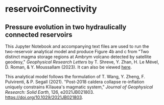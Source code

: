 # reservoirConnectivity
## Pressure evolution in two hydraulically connected reservoirs

This Jupyter Notebook and accompanying text files are used to run the two-reservoir analytical model and produce Figure 4b and c from "Two distinct magma storage regions at Ambrym volcano detected by satellite geodesy," <em>Geophysical Research Letters</em> by T. Shreve, Y. Zhan, H. Le Mével, D. Roman, & Y. Moussallam (2023). It can also be viewed [here](https://nbviewer.org/github/tshreve/reservoirConnectivity/blob/main/analytical_twoReservoirs_ambrym.ipynb). 

This analytical model follows the formulation of T. Wang, Y. Zheng, F. Pulvirenti, & P. Segall (2021). "Post-2018 caldera collapse re-inflation uniquely constrains Kīlauea's magmatic system," *Journal of Geophysical Research: Solid Earth*, 126, e2021JB021803. https://doi.org/10.1029/2021JB021803.

